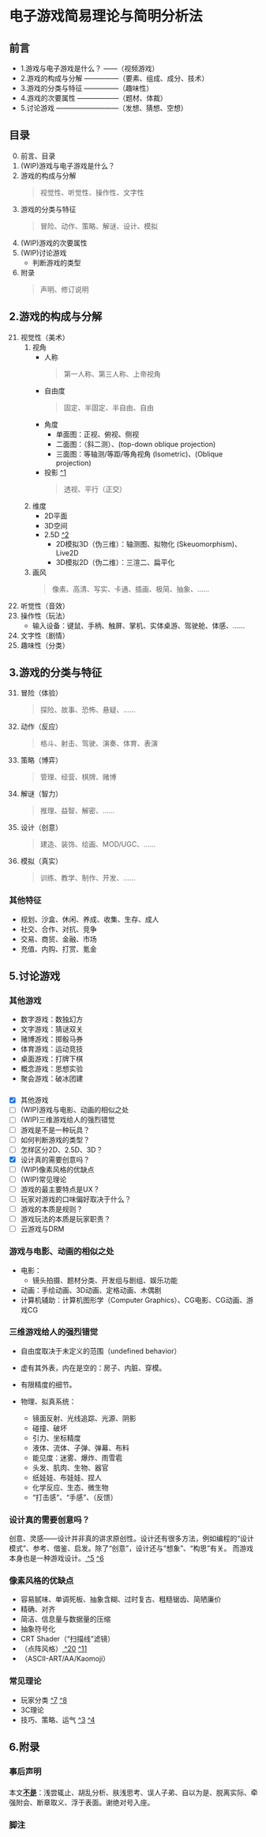 
# 电子游戏简易理论与简明分析法

## 前言
- 1.游戏与电子游戏是什么？ ——（视频游戏）
- 2.游戏的构成与分解   —————（要素、组成、成分、技术）
- 3.游戏的分类与特征   —————（趣味性）
- 4.游戏的次要属性   ——————（题材、体裁）
- 5.讨论游戏     —————————（发想、猜想、空想）


## 目录
0. 前言、目录
1. (WIP)游戏与电子游戏是什么？ 
2. 游戏的构成与分解
    >视觉性、听觉性、操作性、文字性
3. 游戏的分类与特征
    >冒险、动作、策略、解谜、设计、模拟
4. (WIP)游戏的次要属性
5. (WIP)讨论游戏
    - 判断游戏的类型
6. 附录
    >声明、修订说明


## 2.游戏的构成与分解
21. 视觉性（美术）
    1. 视角
        - 人称
            >第一人称、第三人称、上帝视角
        - 自由度
            >固定、半固定、半自由、自由
        - 角度
            - 单面图：正视、俯视、侧视
            - 二面图：（斜二测）、(top-down oblique projection)
            - 三面图：等轴测/等距/等角视角 (Isometric)、(Oblique projection)
        - 投影 [ ^1]
            >透视、平行（正交）
    2. 维度
        - 2D平面
        - 3D空间
        - 2.5D [ ^2]
            - 2D模拟3D（伪三维）：轴测图、拟物化 (Skeuomorphism)、Live2D
            - 3D模拟2D（伪二维）：三渲二、扁平化
    3. 画风
        >像素、高清、写实、卡通、插画、极简、抽象、……
22. 听觉性（音效）
23. 操作性（玩法）
    - 输入设备：键鼠、手柄、触屏、掌机、实体桌游、驾驶舱、体感、……
24. 文字性（剧情）
25. 趣味性（分类）

[ ^1]:https://zh.wikipedia.org/zh-cn/三维投影
[ ^2]:https://zh.wikipedia.org/zh-cn/偽三維
[ ^9]:https://zh.wikipedia.org/zh-cn/Template:Video_game_graphics


## 3.游戏的分类与特征
31. 冒险（体验）
    >探险、故事、恐怖、悬疑、……
32. 动作（反应）
    >格斗、射击、驾驶、演奏、体育、表演
33. 策略（博弈）
    >管理、经营、棋牌、赌博
34. 解谜（智力）
    >推理、益智、解密、……
35. 设计（创意）
    >建造、装饰、绘画、MOD/UGC、……
36. 模拟（真实）
    >训练、教学、制作、开发、……

### 其他特征
- 规划、沙盒、休闲、养成、收集、生存、成人
- 社交、合作、对抗、竞争
- 交易、商贸、金融、市场
- 充值、内购、打赏、氪金


## 5.讨论游戏
### 其他游戏
- 数字游戏：数独幻方
- 文字游戏：猜谜双关
- 赌博游戏：掷骰马券
- 体育游戏：运动竞技
- 桌面游戏：打牌下棋 
- 概念游戏：思想实验
- 聚会游戏：破冰团建

[暴力游戏]:电锯惊魂

### 
- [x] 其他游戏
- [ ] (WIP)游戏与电影、动画的相似之处
- [ ] (WIP)三维游戏给人的强烈错觉
- [ ] 游戏是不是一种玩具？
- [ ] 如何判断游戏的类型？
- [ ] 怎样区分2D、2.5D、3D？
- [x] 设计真的需要创意吗？
- [ ] (WIP)像素风格的优缺点
- [ ] (WIP)常见理论
- [ ] 游戏的最主要特点是UX？
- [ ] 玩家对游戏的口味偏好取决于什么？
- [ ] 游戏的本质是规则？
- [ ] 游戏玩法的本质是玩家职责？
- [ ] 云游戏与DRM

[游戏与交易平台、二手、盗版、作弊、黑灰产]:\

### 游戏与电影、动画的相似之处
- 电影：
    - 镜头拍摄、题材分类、开发组与剧组、娱乐功能
- 动画：手绘动画、3D动画、定格动画、木偶剧
- 计算机辅助：计算机图形学（Computer Graphics）、CG电影、CG动画、游戏CG

[ ^10]:https://zh.wikipedia.org/zh-cn/Template:Art_and_video_games

### 三维游戏给人的强烈错觉
- 自由度取决于未定义的范围（undefined behavior）
- 虚有其外表，内在是空的：房子、内脏、穿模。
- 有限精度的细节。
- 物理、拟真系统：
    - 镜面反射、光线追踪、光源、阴影
    - 碰撞、破坏
    - 引力、坐标精度
    - 液体、流体、子弹、弹幕、布料
    - 能见度：迷雾、爆炸、雨雪雹
    - 头发、肌肉、生物、器官
    - 纸娃娃、布娃娃、捏人
    - 化学反应、生态、微生物
    - “打击感”、“手感”、（反馈）

    [ ^18]://zh.wikipedia.org/zh-cn/战争迷雾
    [ ^12]:\
    [ ^17]:\
    [ ^16]:\
    [ ^19]:\

### 设计真的需要创意吗？
创意、灵感——设计并非真的讲求原创性。设计还有很多方法，例如编程的“设计模式”、参考、借鉴、启发。除了“创意”，设计还与“想象”、“构思”有关。
而游戏本身也是一种游戏设计。[ ^5] [ ^6]

[smbc1]:https://www.smbc-comics.com/comic/theft
[smbc2]:https://www.smbc-comics.com/comic/creative
[ ^5]://zh.wikipedia.org/zh-cn/电子游戏设计
[ ^13]:\
[ ^6]://zh.wikipedia.org/zh-cn/游戏设计
[ ^14]:\
[ ^15]:\

### 像素风格的优缺点
- 容易腻味、单调死板、抽象含糊、过时复古、粗糙锯齿、简陋廉价
- 精确、对齐
- 简洁、信息量与数据量的压缩
- 抽象符号化
- CRT Shader（“扫描线”滤镜）
- （点阵风格）[ ^20] [ ^11]
- （ASCII-ART/AA/Kaomoji）

[VA-11 HALL-A]:\
[Undertale]:\
[Stardew Valley]:\
[The Binding of Isaac: Rebirth]:\
[Terraria]:\
[Minecraft]:\
[NEEDY GIRL OVERDOSE]:\
[Kairosoft]:\
[Dungeon and Fighter]:\
[PICO-8]:\

[ ^11]:https://en.wikipedia.org/wiki/Pixel_art
[ ^20]://zh.wikipedia.org/zh-cn/點陣式顯示器

### 常见理论
- 玩家分类 [ ^7] [ ^8]
- 3C理论
- 技巧、策略、运气 [ ^3] [ ^4]

[Bartle's Taxonomy]:\
[gamer motivation model]:\
[ ^7]:https://en.wikipedia.org/wiki/Bartle_taxonomy_of_player_types
[ ^8]:https://zh.wikipedia.org/zh-cn/玩家

[ ^3]:https://zh.wikipedia.org/zh-cn/游戏#技巧、策略及運氣
[ ^4]:/www.gcores.com/articles/140147


## 6.附录
### 事后声明
本文<ruby>**[不是](#事后声明)**<rp>(</rp><rt>。。</rt><rp>)</rp></ruby>：浅尝辄止、胡乱分析、肤浅思考、误人子弟、自以为是、脱离实际、牵强附会、断章取义、浮于表面。谢绝对号入座。

### 脚注

[ ^21]:\
